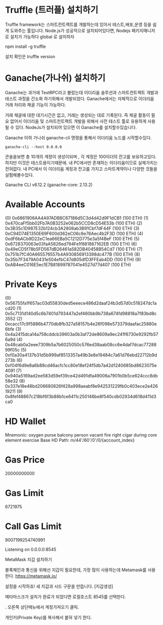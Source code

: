# Truffle (트러플) 설치하기

Truffle framework는 스마트컨트랙트를 개발하는데 있어서 테스트,배포,운영 등을 쉽게 도와주는 툴입니다.
Node.js가 성공적으로 설치되어있다면, Nodejs 패키지매니저로 설치가 가능하다 global 로 설치하자

npm install -g truffle

설치 확인은 truffle version

# Ganache(가나쉬) 설치하기 

Ganache는 과거에 TestRPC라고 불렀는데 이더리움 솔루션과 스마트컨트랙트 개발과 테스트 과정을 간소화 하기위해서 개발되었다.
Ganache에서는 자체적으로 이더리움 거래 처리와 채굴 기능이 가능하다.

거래 채굴에 대한 대기시간은 없고, 거래는 생성되는 대로 기록된다.
즉 채굴 활동이 필요 없어서 이더리움 및 스마트컨트랙트 개발을 위해서 사전 테스트 툴로 유용하게 사용될 수 있다. NodeJs가 설치되어 있으면 이 Ganache를 설치할수있습니다.


Ganache 이하 가나쉬 ganache-cli 명령을 통해서 이더리움 노드를 시작할수있다.
```
ganache-cli --host 0.0.0.0
```

콘솔을보면 총 10개의 계정이 생성이되며 , 각 계정은 100이더의 잔고를 보유하고있다.
하지만 이것은 테스트용이기때문에. 내 PC에서만 존재하는 이더리움이므로 실제가치는 전혀없다. 내 PC에서 이 이더리움 계정과 잔고를 가지고 스마트계약이나 다양한 것들을 실험해볼수있다.

Ganache CLI v6.12.2 (ganache-core: 2.13.2)

Available Accounts
==================
(0) 0x6861906AA4A97ADB8C67186d5C3d4d42d9F1dCB1 (100 ETH)
(1) 0x470caFf5bb02Fb7A0B3252e062b5CCD8cD54E53b (100 ETH)
(2) 0x3B35c1D987E32b124cb3A2808ab3B91Cbf7dF44F (100 ETH)
(3) 0xC94D74E1350E69F600d362eC06c8e76Aec4b2F3D (100 ETH)
(4) 0xdF6bACb9D22eC1ea66EBa5C1212D775e3a5f4BeF (100 ETH)
(5) 0x6728370063e03faA5826ed794Fe1f881867162EB (100 ETH)
(6) 0x49eCD5f78b5FD567dB26461a582DB40458B54Cd7 (100 ETH)
(7) 0x751b7fC40A665576557b4A930856913398dc477B (100 ETH)
(8) 0x35b7F3479A0431e504efbC47d805dfD3FFEab4DD (100 ETH)
(9) 0xAB4eeC016E5ec1E7B81899787041e4527d77d407 (100 ETH)

Private Keys
==================
(0) 0x56755fa1f657ac03d55830ded5eeece486d2daaf24b3d57d0c518247dc1acd20
(1) 0x5c7131d140d5c6b7401d793447a2ef460bb9b738a674fd98818a7f83bd8c3552
(2) 0xcacc17c9f5886b4770db8fb327a58157b4e26f098e573379daafac25880e6bfe
(3) 0x4a2415dca14a758cddcb39603a0b3af72de8609a9ec241f6730e9292fb576a9d
(4) 0x48cab0a2eee7309b5a7b6025050c576ed38aab08cc6e4daf7dcac7728899f05c
(5) 0xf0a30a4137b31d5b999af8513357a49b3e8e19484c7a61d76ebd22712b9d273b
(6) 0xf04f6d9e8a6b88cd46acfc1cc80e18ef24f5db7a42d1240685bd8623075e4091
(7) 0x940a5169ad2ee583d59ef39ce42d491dfa49006a7901b0b5ce624ccc8db58e32
(8) 0x337e18e48bd206680826f429a998aeabf8e942531229fb0c403ece2e42619211
(9) 0x8fef48867c218bf6f3b88b1ce6411c250146be8f540cdb02934d618d411d3ca0

HD Wallet
==================
Mnemonic:      oxygen purse balcony person vacant fire right cigar during core element exercise
Base HD Path:  m/44'/60'/0'/0/{account_index}

Gas Price
==================
20000000000

Gas Limit
==================
6721975

Call Gas Limit
==================
9007199254740991

Listening on 0.0.0.0:8545



MetaMask 지갑 설치하기 

블록체인과 통신을 위해선 지갑이 필요한데, 가장 많이 사용하는데 Metamask를 사용한다.
https://metamask.io/

설정을 시작하죠!
새 지갑과 시드 구문을 만듭니다. [지갑생성]

메타마스크가 설치가 완료가 되었다면 로컬호스트 8545를 선택한다.


. 오른쪽 상단메뉴에서 계정가져오기 클릭.

개인키(Private Key)를 복사해서 붙혀 넣기 한다.

